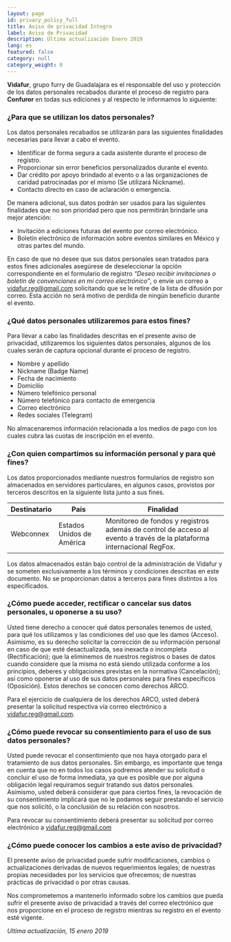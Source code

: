 ```yaml
---
layout: page
id: privacy_policy_full
title: Aviso de privacidad Integro
label: Aviso de Privacidad
description: Última actualización Enero 2019
lang: es
featured: false
category: null
category_weight: 0
---
```


**Vidafur**, grupo furry de Guadalajara es el responsable del uso y protección de los datos personales recabados durante el proceso de registro para **Confuror** en todas sus ediciones y al respecto le informamos lo siguiente:


### ¿Para que se utilizan los datos personales?

Los datos personales recabados se utilizarán para las siguientes finalidades necesarias para llevar a cabo el evento.

- Identificar de forma segura a cada asistente durante el proceso de registro.
- Proporcionar sin error beneficios personalizados durante el evento.
- Dar crédito por apoyo brindado al evento o a las organizaciones de caridad patrocinadas por el mismo (Se utilizará Nickname).
- Contacto directo en caso de aclaración o emergencia.

De manera adicional, sus datos podrán ser usados para las siguientes finalidades que no son prioridad pero que nos permitirán brindarle una mejor atención:

- Invitación a ediciones futuras del evento por correo electrónico.
- Boletín electrónico de información sobre eventos similares en México y otras partes del mundo.

En caso de que no desee que sus datos personales sean tratados para estos fines adicionales asegúrese de deseleccionar la opción correspondiente en el formulario de registro *“Deseo recibir invitaciones o boletín de convenciones en mi correo electrónico”*, o envíe un correo a [vidafur.reg@gmail.com](mailto:vidafur.reg@gmail.com) solicitando que se le retire de la lista de difusión por correo. Esta acción no será motivo de perdida de ningún beneficio durante el evento.


### ¿Qué datos personales utilizaremos para estos fines?

Para llevar a cabo las finalidades descritas en el presente aviso de privacidad, utilizaremos los siguientes datos personales, algunos de los cuales serán de captura opcional durante el proceso de registro.

- Nombre y apellido
- Nickname (Badge Name)
- Fecha de nacimiento
- Domicilio
- Número telefónico personal
- Número telefónico para contacto de emergencia
- Correo electrónico
- Redes sociales (Telegram)

No almacenaremos información relacionada a los medios de pago con los cuales cubra las cuotas de inscripción en el evento.


### ¿Con quien compartimos su información personal y para qué fines?

Los datos proporcionados mediante nuestros formularios de registro son almacenados en servidores particulares, en algunos casos, provistos por terceros descritos en la siguiente lista junto a sus fines.

<table class="table">
  <thead>
    <tr> 
      <th scope="col">Destinatario</th>
      <th scope="col">País</th>
      <th scope="col">Finalidad</th>
    </tr>
  </thead>
  <tbody>
    <tr>
      <td>Webconnex</td>
      <td>Estados Unidos de América</td>
      <td>Monitoreo de fondos y registros además de control de acceso al evento a través de la plataforma internacional RegFox.</td>
    </tr>
  </tbody>
</table>

Los datos almacenados están bajo control de la administración de Vidafur y se someten exclusivamente a los términos y condiciones descritas en este documento. No se proporcionan datos a terceros para fines distintos a los especificados.


### ¿Cómo puede acceder, rectificar o cancelar sus datos personales, u oponerse a su uso?

Usted tiene derecho a conocer qué datos personales tenemos de usted, para qué los utilizamos y las condiciones del uso que les damos (Acceso). Asimismo, es su derecho solicitar la corrección de su información personal en caso de que esté desactualizada, sea inexacta o incompleta (Rectificación); que la eliminemos de nuestros registros o bases de datos cuando considere que la misma no está siendo utilizada conforme a los principios, deberes y obligaciones previstas en la normativa (Cancelación); así como oponerse al uso de sus datos personales para fines específicos (Oposición). Estos derechos se conocen como derechos ARCO.

Para el ejercicio de cualquiera de los derechos ARCO, usted deberá presentar la solicitud respectiva vía correo electrónico a [vidafur.reg@gmail.com](mailto:vidafur.reg@gmail.com).


### ¿Cómo puede revocar su consentimiento para el uso de sus datos personales?

Usted puede revocar el consentimiento que nos haya otorgado para el tratamiento de sus datos personales. Sin embargo, es importante que tenga en cuenta que no en todos los casos podremos atender su solicitud o concluir el uso de forma inmediata, ya que es posible que por alguna obligación legal requiramos seguir tratando sus datos personales. Asimismo, usted deberá considerar que para ciertos fines, la revocación de su consentimiento implicará que no le podamos seguir prestando el servicio que nos solicitó, o la conclusión de su relación con nosotros.

Para revocar su consentimiento deberá presentar su solicitud por correo electrónico a [vidafur.reg@gmail.com](mailto:vidafur.reg@gmail.com)


### ¿Cómo puede conocer los cambios a este aviso de privacidad?

El presente aviso de privacidad puede sufrir modificaciones, cambios o actualizaciones derivadas de nuevos requerimientos legales; de nuestras propias necesidades por los servicios que ofrecemos; de nuestras prácticas de privacidad o por otras causas.

Nos comprometemos a mantenerlo informado sobre los cambios que pueda sufrir el presente aviso de privacidad a través del correo electrónico que nos proporcione en el proceso de registro mientras su registro en el evento esté vigente.

*Ultima actualización, 15 enero 2019*